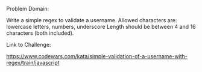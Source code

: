 Problem Domain:

Write a simple regex to validate a username. Allowed characters are:
lowercase letters,
numbers,
underscore
Length should be between 4 and 16 characters (both included).

Link to Challenge:

https://www.codewars.com/kata/simple-validation-of-a-username-with-regex/train/javascript